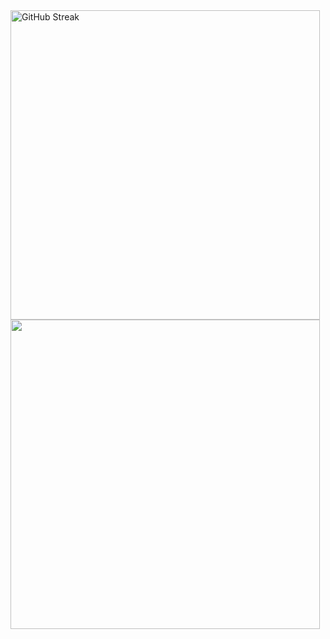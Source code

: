 <div>
  <div>
    <img width="495" src="https://streak-stats.demolab.com?user=HichamELBSI&theme=transparent&exclude_days=Sun%2CSat" alt="GitHub Streak" />
  </div>
  <div>
    <img width="495" src="https://github-readme-stats.vercel.app/api?username=HichamELBSI&show_icons=true&theme=transparent" />
  </div>
</div>
